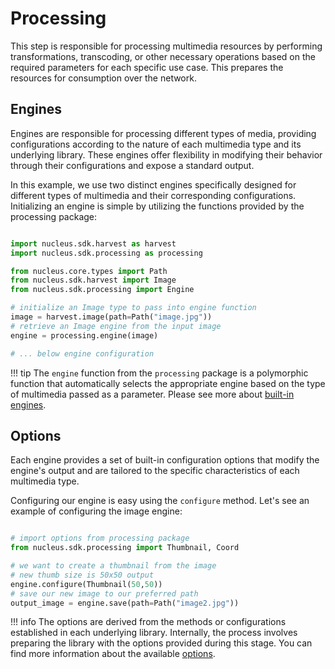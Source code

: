 # Processing

This step is responsible for processing multimedia resources by performing transformations, transcoding, or other necessary operations based on the required parameters for each specific use case. This prepares the resources for consumption over the network.

## Engines

Engines are responsible for processing different types of media, providing configurations according to the nature of each multimedia type and its underlying library. These engines offer flexibility in modifying their behavior through their configurations and expose a standard output.

In this example, we use two distinct engines specifically designed for different types of multimedia and their corresponding configurations. Initializing an engine is simple by utilizing the functions provided by the processing package:

```python

import nucleus.sdk.harvest as harvest
import nucleus.sdk.processing as processing

from nucleus.core.types import Path
from nucleus.sdk.harvest import Image
from nucleus.sdk.processing import Engine

# initialize an Image type to pass into engine function
image = harvest.image(path=Path("image.jpg"))
# retrieve an Image engine from the input image
engine = processing.engine(image)

# ... below engine configuration

```

!!! tip
    The `engine` function from the `processing` package is a polymorphic function that automatically selects the appropriate engine based on the type of multimedia passed as a parameter. Please see more about [built-in engines](../dev/engines.md).

## Options

Each engine provides a set of built-in configuration options that modify the engine's output and are tailored to the specific characteristics of each multimedia type.

Configuring our engine is easy using the `configure` method.
Let's see an example of configuring the image engine:

```python

# import options from processing package
from nucleus.sdk.processing import Thumbnail, Coord

# we want to create a thumbnail from the image
# new thumb size is 50x50 output
engine.configure(Thumbnail(50,50))
# save our new image to our preferred path
output_image = engine.save(path=Path("image2.jpg"))

```

!!! info
    The options are derived from the methods or configurations established in each underlying library. Internally, the process involves preparing the library with the options provided during this stage. You can find more information about the available [options](../reference/processing/options.md).
